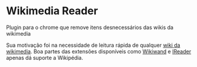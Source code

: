 # Wikimedia Reader
Plugin para o chrome que remove itens desnecessários das wikis da wikimedia

Sua motivação foi na necessidade de leitura rápida de qualquer [wiki da wikimedia](http://wikimediafoundation.org/wiki/Our_projects). Boa partes das extensões disponíveis como [Wikiwand](https://chrome.google.com/webstore/detail/wikiwand-wikipedia-modern/emffkefkbkpkgpdeeooapgaicgmcbolj) e [IReader](https://chrome.google.com/webstore/detail/ireader/ppelffpjgkifjfgnbaaldcehkpajlmbc) apenas dá suporte a Wikipédia.
